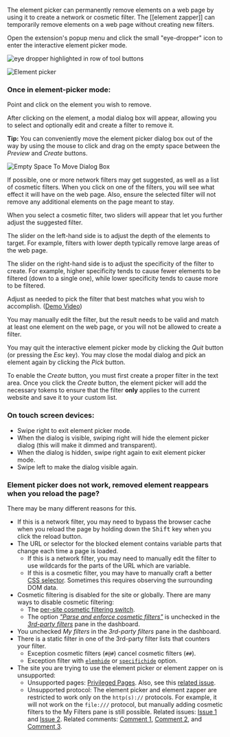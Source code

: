 The element picker can permanently remove elements on a web page by using it to create a network or cosmetic filter. The [[element zapper]] can temporarily remove elements on a web page without creating new filters.

Open the extension's popup menu and click the small "eye-dropper" icon to enter the interactive element picker mode.

![eye dropper highlighted in row of tool buttons](https://user-images.githubusercontent.com/886325/95906120-fd8d8600-0d99-11eb-9a91-84585e4c5739.png)

![Element picker](https://user-images.githubusercontent.com/95879668/198896994-ea330f62-45e3-4f7a-83fe-f226abcbdfcf.png)

### Once in element-picker mode:

Point and click on the element you wish to remove.

After clicking on the element, a modal dialog box will appear, allowing you to select and optionally edit and create a filter to remove it.

**Tip:** You can conveniently move the element picker dialog box out of the way by using the mouse to click and drag on the empty space between the _Preview_ and _Create_ buttons.

![Empty Space To Move Dialog Box](https://user-images.githubusercontent.com/95879668/198899349-6eb4a1a4-e5df-404d-b60a-485113ab3ddc.png)

If possible, one or more network filters may get suggested, as well as a list of cosmetic filters. When you click on one of the filters, you will see what effect it will have on the web page. Also, ensure the selected filter will not remove any additional elements on the page meant to stay.

When you select a cosmetic filter, two sliders will appear that let you further adjust the suggested filter.

The slider on the left-hand side is to adjust the depth of the elements to target. For example, filters with lower depth typically remove large areas of the web page.

The slider on the right-hand side is to adjust the specificity of the filter to create. For example, higher specificity tends to cause fewer elements to be filtered (down to a single one), while lower specificity tends to cause more to be filtered.

Adjust as needed to pick the filter that best matches what you wish to accomplish. ([Demo Video](https://www.youtube.com/watch?v=8TvCGWwQr5o))

You may manually edit the filter, but the result needs to be valid and match at least one element on the web page, or you will not be allowed to create a filter.

You may quit the interactive element picker mode by clicking the _Quit_ button (or pressing the _Esc_ key). You may close the modal dialog and pick an element again by clicking the _Pick_ button.

To enable the _Create_ button, you must first create a proper filter in the text area. Once you click the _Create_ button, the element picker will add the necessary tokens to ensure that the filter **only** applies to the current website and save it to your custom list.

### On touch screen devices:

- Swipe right to exit element picker mode.
- When the dialog is visible, swiping right will hide the element picker dialog (this will make it dimmed and transparent).
- When the dialog is hidden, swipe right again to exit element picker mode.
- Swipe left to make the dialog visible again.

### Element picker does not work, removed element reappears when you reload the page?

There may be many different reasons for this.

- If this is a network filter, you may need to bypass the browser cache when you reload the page by holding down the <kbd>Shift</kbd> key when you click the reload button.
- The URL or selector for the blocked element contains variable parts that change each time a page is loaded.
    - If this is a network filter, you may need to manually edit the filter to use wildcards for the parts of the URL which are variable.
    - If this is a cosmetic filter, you may have to manually craft a better [CSS selector](https://www.w3.org/TR/selectors/#overview). Sometimes this requires observing the surrounding DOM data.
- Cosmetic filtering is disabled for the site or globally. There are many ways to disable cosmetic filtering:
    - The [per-site cosmetic filtering switch](./Per-site-switches#no-cosmetic-filtering).
    - The option [_"Parse and enforce cosmetic filters"_](./Dashboard:-3rd-party-filters#parse-and-enforce-cosmetic-filters) is unchecked in the [_3rd-party filters_](./Dashboard:-3rd-party-filters) pane in the dashboard.
- You unchecked _My filters_ in the _3rd-party filters_ pane in the dashboard.
- There is a static filter in one of the 3rd-party filter lists that counters your filter.
    - Exception cosmetic filters (`#@#`) cancel cosmetic filters (`##`).
    - Exception filter with [`elemhide`](./Static-filter-syntax#elemhide-1) or [`specifichide`](./Static-filter-syntax#specifichide) option.
-  The site you are trying to use the element picker or element zapper on is unsupported:
    - Unsupported pages: [Privileged Pages](https://github.com/gorhill/uBlock/wiki/Privileged-Pages). Also, see this [related issue](https://github.com/uBlockOrigin/uBlock-issues/issues/512).
    - Unsupported protocol: The element picker and element zapper are restricted to work only on the `http(s)://` protocols. For example, it will not work on the `file:///` protocol, but manually adding cosmetic filters to the My Filters pane is still possible. Related issues: [Issue 1](https://github.com/gorhill/uBlock/issues/1601#issuecomment-215929108) and [Issue 2](https://github.com/gorhill/uBlock/issues/1721#issuecomment-225959408). Related comments: [Comment 1](https://github.com/DandelionSprout/adfilt/issues/63#issuecomment-964243361), [Comment 2](https://github.com/DandelionSprout/adfilt/issues/63#issuecomment-964254310), and [Comment 3](https://github.com/DandelionSprout/adfilt/issues/63#issuecomment-964341350).
